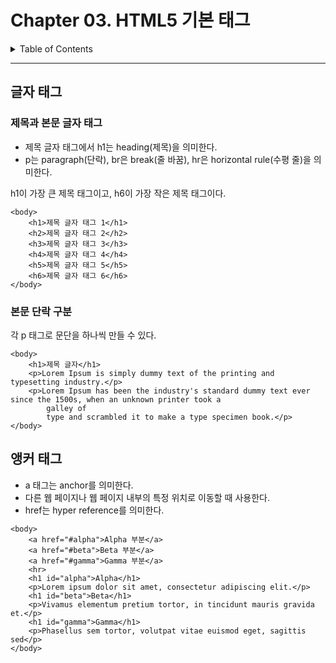 # Chapter 03. HTML5 기본 태그

<details>
<summary>Table of Contents</summary>

- [글자 태그](#글자-태그)

</details>

---

## 글자 태그

### 제목과 본문 글자 태그

- 제목 글자 태그에서 h1는 heading(제목)을 의미한다.
- p는 paragraph(단락), br은 break(줄 바꿈), hr은 horizontal rule(수평 줄)을 의미한다.

h1이 가장 큰 제목 태그이고, h6이 가장 작은 제목 태그이다.

```
<body>
    <h1>제목 글자 태그 1</h1>
    <h2>제목 글자 태그 2</h2>
    <h3>제목 글자 태그 3</h3>
    <h4>제목 글자 태그 4</h4>
    <h5>제목 글자 태그 5</h5>
    <h6>제목 글자 태그 6</h6>
</body>
```

### 본문 단락 구분

각 p 태그로 문단을 하나씩 만들 수 있다.

```
<body>
    <h1>제목 글자</h1>
    <p>Lorem Ipsum is simply dummy text of the printing and typesetting industry.</p>
    <p>Lorem Ipsum has been the industry's standard dummy text ever since the 1500s, when an unknown printer took a
        galley of
        type and scrambled it to make a type specimen book.</p>
</body>
```

## 앵커 태그

- a 태그는 anchor를 의미한다.
- 다른 웹 페이지나 웹 페이지 내부의 특정 위치로 이동할 때 사용한다.
- href는 hyper reference를 의미한다.

```
<body>
    <a href="#alpha">Alpha 부분</a>
    <a href="#beta">Beta 부분</a>
    <a href="#gamma">Gamma 부분</a>
    <hr>
    <h1 id="alpha">Alpha</h1>
    <p>Lorem ipsum dolor sit amet, consectetur adipiscing elit.</p>
    <h1 id="beta">Beta</h1>
    <p>Vivamus elementum pretium tortor, in tincidunt mauris gravida et.</p>
    <h1 id="gamma">Gamma</h1>
    <p>Phasellus sem tortor, volutpat vitae euismod eget, sagittis sed</p>
</body>
```